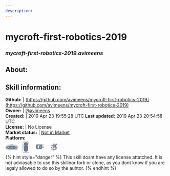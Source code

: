 ```yaml
---
description: 
---
```


# mycroft-first-robotics-2019  
### _mycroft-first-robotics-2019.avimeens_  
## About:  


## Skill information:  
**Github:** | [https://github.com/avimeens/mycroft-first-robotics-2019](https://github.com/avimeens/mycroft-first-robotics-2019)  
**Owner:** | [@avimeens](https://github.com/avimeens)  
**Created:** | 2019 Apr 23 19:55:28 UTC  **Last updated:** 2019 Apr 23 20:54:58 UTC  
**License:** | No License  
**Market status:** | [Not in Market](https://market.mycroft.ai/skill/)  
**Platform:**  
 ![Mark I](../.gitbook/assets/mark-1-icon.png)  ![Mark II](../.gitbook/assets/mark-2-icon.png)  ![Picroft](../.gitbook/assets/picroft-icon.png)  ![plasmoid](../.gitbook/assets/kde.png)   
{% hint style="danger" %}
This skill dosnt have any license attatched. It is not adviasable to use this skillnor fork or clone, as you dont know if you are legaly allowed to do so by the auhtor.
{% endhint %}
